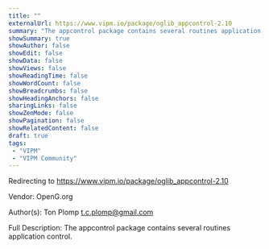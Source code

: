 ```yaml
---
title: ""
externalUrl: https://www.vipm.io/package/oglib_appcontrol-2.10
summary: "The appcontrol package contains several routines application control.."
showSummary: true
showAuthor: false
showEdit: false
showData: false
showViews: false
showReadingTime: false
showWordCount: false
showBreadcrumbs: false
showHeadingAnchors: false
sharingLinks: false
showZenMode: false
showPagination: false
showRelatedContent: false
draft: true
tags:
 - "VIPM"
 - "VIPM Community"
---
```


Redirecting to https://www.vipm.io/package/oglib_appcontrol-2.10

Vendor: OpenG.org

Author(s): Ton Plomp <t.c.plomp@gmail.com>
 
Full Description:
The appcontrol package contains several routines application control.